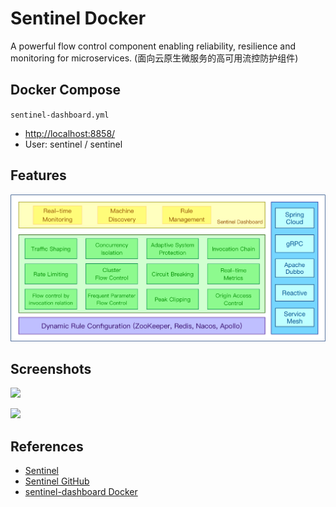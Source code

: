 # Sentinel Docker

A powerful flow control component enabling reliability, resilience and monitoring for microservices. (面向云原生微服务的高可用流控防护组件)

## Docker Compose
`sentinel-dashboard.yml`

- [http://localhost:8858/](http://localhost:8858/)
- User: sentinel / sentinel

## Features
![](https://github.com/alibaba/Sentinel/raw/master/doc/image/sentinel-features-overview-en.png)

## Screenshots
![](https://user-images.githubusercontent.com/9434884/55449295-84866d80-55fd-11e9-94e5-d3441f4a2b63.png)

![](https://user-images.githubusercontent.com/9434884/50627838-5cd92800-0f70-11e9-891e-31430adcbbf4.png)

## References
- [Sentinel](https://sentinelguard.io/)
- [Sentinel GitHub](https://github.com/alibaba/Sentinel)
- [sentinel-dashboard Docker](https://hub.docker.com/r/bladex/sentinel-dashboard)